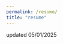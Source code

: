 ```yaml
---
permalink: /resume/
title: "resume"
---
```

<object data="/assets/images/Townsend_Resume_May2025.pdf" width="800" height="800" type='application/pdf'></object>
updated 05/01/2025
